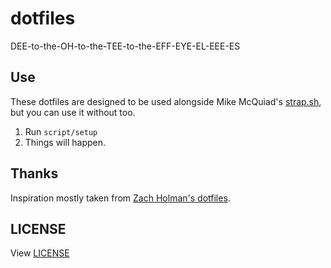 # dotfiles
DEE-to-the-OH-to-the-TEE-to-the-EFF-EYE-EL-EEE-ES

## Use

These dotfiles are designed to be used alongside Mike McQuiad's [strap.sh](https://github.com/MikeMcQuaid/strap), but you can use it without too.

1. Run `script/setup`
2. Things will happen.

## Thanks

Inspiration mostly taken from [Zach Holman's dotfiles](https://github.com/holman/dotfiles).

## LICENSE
View [LICENSE](LICENSE)
